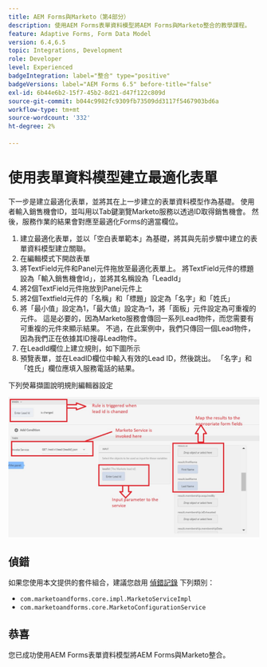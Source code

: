 ```yaml
---
title: AEM Forms與Marketo（第4部分）
description: 使用AEM Forms表單資料模型將AEM Forms與Marketo整合的教學課程。
feature: Adaptive Forms, Form Data Model
version: 6.4,6.5
topic: Integrations, Development
role: Developer
level: Experienced
badgeIntegration: label="整合" type="positive"
badgeVersions: label="AEM Forms 6.5" before-title="false"
exl-id: 6b44e6b2-15f7-45b2-8d21-d47f122c809d
source-git-commit: b044c9982fc9309fb73509dd3117f5467903bd6a
workflow-type: tm+mt
source-wordcount: '332'
ht-degree: 2%

---
```


# 使用表單資料模型建立最適化表單

下一步是建立最適化表單，並將其在上一步建立的表單資料模型作為基礎。
使用者輸入銷售機會ID，並叫用以Tab鍵瀏覽Marketo服務以透過ID取得銷售機會。 然後，服務作業的結果會對應至最適化Forms的適當欄位。

1. 建立最適化表單，並以「空白表單範本」為基礎，將其與先前步驟中建立的表單資料模型建立關聯。
1. 在編輯模式下開啟表單
1. 將TextField元件和Panel元件拖放至最適化表單上。 將TextField元件的標題設為「輸入銷售機會Id」，並將其名稱設為「LeadId」
1. 將2個TextField元件拖放到Panel元件上
1. 將2個Textfield元件的「名稱」和「標題」設定為「名字」和「姓氏」
1. 將「最小值」設定為1，「最大值」設定為–1，將「面板」元件設定為可重複的元件。 這是必要的，因為Marketo服務會傳回一系列Lead物件，而您需要有可重複的元件來顯示結果。 不過，在此案例中，我們只傳回一個Lead物件，因為我們正在依據其ID搜尋Lead物件。
1. 在LeadId欄位上建立規則，如下圖所示
1. 預覽表單，並在LeadID欄位中輸入有效的Lead ID，然後跳出。 「名字」和「姓氏」欄位應填入服務電話的結果。

下列熒幕擷圖說明規則編輯器設定

![規則編輯器](assets/ruleeditor.jfif)

## 偵錯

如果您使用本文提供的套件組合，建議您啟用 [偵錯記錄](http://localhost:4502/system/console/slinglog) 下列類別：

+ `com.marketoandforms.core.impl.MarketoServiceImpl`
+ `com.marketoandforms.core.MarketoConfigurationService`

## 恭喜

您已成功使用AEM Forms表單資料模型將AEM Forms與Marketo整合。